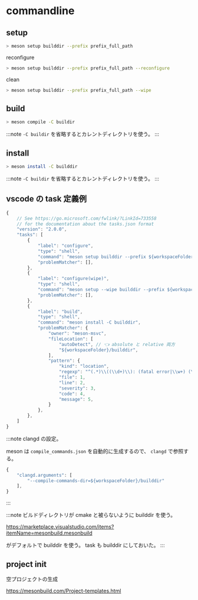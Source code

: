 # commandline

## setup

```sh
> meson setup builddir --prefix prefix_full_path
```

reconfigure

```sh
> meson setup builddir --prefix prefix_full_path --reconfigure
```

clean

```sh
> meson setup builddir --prefix prefix_full_path --wipe
```

## build

```sh
> meson compile -C buildir
```

:::note
`-C buildir` を省略するとカレントディレクトリを使う。
:::

## install

```sh
> meson install -C builddir
```

:::note
`-C buildir` を省略するとカレントディレクトリを使う。
:::

## vscode の task 定義例

```js title=".vscode/tasks.json"
{
    // See https://go.microsoft.com/fwlink/?LinkId=733558
    // for the documentation about the tasks.json format
    "version": "2.0.0",
    "tasks": [
        {
            "label": "configure",
            "type": "shell",
            "command": "meson setup builddir --prefix ${workspaceFolder}/prefix",
            "problemMatcher": [],
        },
        {
            "label": "configure(wipe)",
            "type": "shell",
            "command": "meson setup --wipe builddir --prefix ${workspaceFolder}/prefix",
            "problemMatcher": [],
        },
        {
            "label": "build",
            "type": "shell",
            "command": "meson install -C builddir",
            "problemMatcher": {
                "owner": "meson-msvc",
                "fileLocation": [
                    "autoDetect", // 👈 absolute と relative 両方
                    "${workspaceFolder}/builddir",
                ],
                "pattern": {
                    "kind": "location",
                    "regexp": "^(.*)\\((\\d+)\\): (fatal error|\\w+) (\\w+): (.*)$",
                    "file": 1,
                    "line": 2,
                    "severity": 3,
                    "code": 4,
                    "message": 5,
                }
            },
        },
    ]
}
```

:::note
clangd の設定。

meson は `compile_commands.json` を自動的に生成するので、 `clangd` で参照する。

```js title=".vscode/settings.json"
{
    "clangd.arguments": [
        "--compile-commands-dir=${workspaceFolder}/builddir"
    ],
}
```

:::

:::note
ビルドディレクトリが cmake と被らないように builddir を使う。

https://marketplace.visualstudio.com/items?itemName=mesonbuild.mesonbuild

がデフォルトで builddir を使う。
task も builddir にしておいた。
:::

## project init

空プロジェクトの生成

https://mesonbuild.com/Project-templates.html


